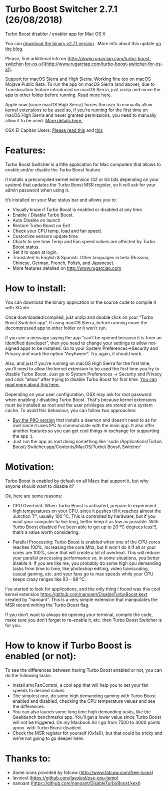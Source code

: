 Turbo Boost Switcher 2.7.1 (26/08/2018)
====================

Turbo Boost disabler / enabler app for Mac OS X

You can [download the binary v2.7.1 version](https://s3.amazonaws.com/turbo-boost-switcher/Turbo+Boost+Switcher_2.7.1.zip) . More info about this update [on the blog](https://www.rugarciap.com/2018/08/tbs-new-update-2-7-1/).

Please, find additional info on [http://www.rugarciap.com/turbo-boost-switcher-for-os-x/](http://www.rugarciap.com/turbo-boost-switcher-for-os-x/). 

Support for macOS Sierra and High Sierra. Working fine too on macOS Mojave Public Beta. To run the app on macOS Sierra (and above), due to Translocation feature introduced on macOS Sierra, just unzip and move the app to other folder before running. [Read more here.](http://www.rugarciap.com/2016/08/how-to-run-turbo-boost-switcher-on-macos-sierra/)

Apple now (since macOS High Sierra) forces the user to manually allow kernel extensions to be used so, if you're running for the first time on macOS High Sierra and never granted permissions, you need to manually allow it to be used. [More details here.](https://www.rugarciap.com/2017/09/an-update-after-macos-high-sierra-release/)

OSX El Capitan Users: [Please read this](http://www.rugarciap.com/2015/11/osx-el-capitan-tbs/) and [this](http://www.rugarciap.com/faqs/)


Features:
====================

Turbo Boost Switcher is a little application for Mac computers that allows to enable and/or disable the Turbo Boost feature.

It installs a precompiled kernel extension (32 or 64 bits depending on your system) that updates the Turbo Boost MSR register, so It will ask for your admin password when using it.

It’s installed on your Mac status bar and allows you to:

- Visually know if Turbo Boost is enabled or disabled at any time.
- Enable / Disable Turbo Boost.
- Auto Disable on launch
- Restore Turbo Boost on Exit
- Check your CPU temp, load and fan speed.
- Customize sensors update time
- Charts to see how Temp and Fan speed values are affected by Turbo Boost status.
- Set it to open at login.
- Translated to English & Spanish. Other languages in beta (Russina, Chinese, German, French, Polish, and Japanese).
- More features detailed on http://www.rugarciap.com

How to install:
====================

You can download the binary application or the source code to compile it with XCode.

Once downloaded/compiled, just unzip and double click on your “Turbo Boost Switcher.app”. If using macOS Sierra, before running move the decompressed app to other folder or it won't run.

If you see a message saying the app “can’t be opened because it is from an identified developer”, then you need to change your settings to allow not-signed apps to be installed. Go to your System Preferences->Security and Privacy and mark the option “Anyhwere”. Try again, it should work.

Also, and just if you're running on macOS High Sierra for the first time, you'll need to allow the kernel extension to be used the first time you try to disable Turbo Boost. Just go to System Preferences -> Security and Privacy and click "allow" after trying to disable Turbo Boost for first time. [You can read more about this here.](http://www.rugarciap.com/2016/08/how-to-run-turbo-boost-switcher-on-macos-sierra/)

Depending on your user configuration, OSX may ask for root password when enabling / disabling Turbo Boost. That's because kernel extensions must be installed as root and the user privileges are stored on a system cache. To avoid this behaviour, you can follow two approaches:

 - [Buy the PRO version](https://gumroad.com/l/YeBQUF) that installs a daemon and doesn't need to as for root since it uses IPC to communicate with the main app. It also offer another features so you can get cool things in exchange for supporting the app :).
 - Just run the app as root doing something like 'sudo /Applications/Turbo\ Boost\ Switcher.app/Contents/MacOS/Turbo\ Boost\ Switcher'

Motivation:
====================

Turbo Boost is enabled by default on all Macs that support it, but why anyone should want to disable it?

Ok, here are some reasons:

- CPU Overheat: When Turbo Boost is activated, prepare to experiment high temperatures on your CPU, since it pushes till it reaches almost the Junction Tº, usually 100 ºC. This is controlled by hardware, but if you want your computer to live long, better keep it as low as possible. With Turbo Boost disabled I’ve been able to get up to 20 ºC degrees less!!!, that’s a value worth considering.

- Parallel Processing: Turbo Boost is enabled when one of the CPU cores reaches 100%, increasing the core Mhz, but It won’t do it if all or your cores are 100%, since that will create a lot of overheat. This will reduce your parallel processing performance so, in some situations, you better disable it.
If you are like me, you probably do some high cpu demanding tasks from time to time, like photoshop editing, video transcoding, casual gaming, etc. and your fans go to max speeds while your CPU keeps crazy ranges like 93 – 98 ºC.

I’ve started to look for applications, and the only thing I found was this cool kernel extension https://github.com/nanoant/DisableTurboBoost.kext created by “nanoant”. This is a very simple extension that manipulates the MSR record writing the Turbo Boost flag.

If you don’t want to always be opening your terminal, compile the code, make sure you don’t forget to re-enable it, etc. then Turbo Boost Switcher is for you.

 
How to know if Turbo Boost is enabled (or not):
====================

To see the differences between having Turbo Boost enabled or not, you can do the following tasks:

- Install smcFanControl, a cool app that will help you to set your fan speeds to desired values.
- The simplest one, do some high demanding gaming with Turbo Boost enabled and disabled, checking the CPU temperature values and see the differences.
- You can also launch some long time high demanding tasks, like the Geekbench benchmarks app. You’ll get a lower value since Turbo Boost will not be triggered. On my Macbook Air I go from 7500 to 4000 points aprox. with Turbo Boost disabled.
- Check the MSR register for yourself (0x1a0), but that could be tricky and we’re not going to go deeper here.
 

Thanks to:
===========

- Some icons provided by fatcow (http://www.fatcow.com/free-icons)
- lavoiesl (https://github.com/lavoiesl/osx-cpu-temp)
- nanoant (https://github.com/nanoant/DisableTurboBoost.kext)
